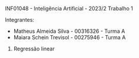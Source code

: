 INF01048 - Inteligência Artificial - 2023/2
Trabalho 1

Integrantes:
- Matheus Almeida Silva   - 00316326    - Turma A
- Maiara Schein Trevisol  - 00275946    - Turma A

1. Regressão linear 
